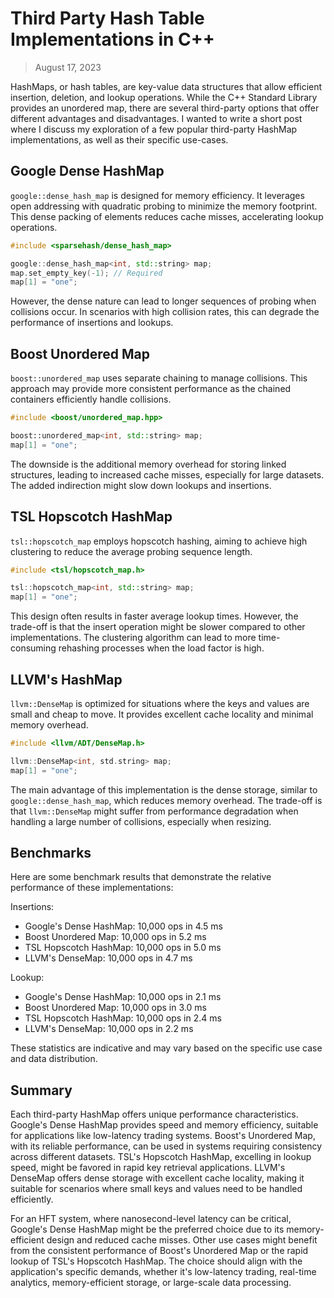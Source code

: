# Third Party Hash Table Implementations in C++

> August 17, 2023

HashMaps, or hash tables, are key-value data structures that allow efficient insertion, deletion, and lookup operations. While the C++ Standard Library provides an unordered map, there are several third-party options that offer different advantages and disadvantages. I wanted to write a short post where I discuss my exploration of a few popular third-party HashMap implementations, as well as their specific use-cases.

## Google Dense HashMap

`google::dense_hash_map` is designed for memory efficiency. It leverages open addressing with quadratic probing to minimize the memory footprint. This dense packing of elements reduces cache misses, accelerating lookup operations.

```cpp
#include <sparsehash/dense_hash_map>

google::dense_hash_map<int, std::string> map;
map.set_empty_key(-1); // Required
map[1] = "one";
```

However, the dense nature can lead to longer sequences of probing when collisions occur. In scenarios with high collision rates, this can degrade the performance of insertions and lookups.

## Boost Unordered Map

`boost::unordered_map` uses separate chaining to manage collisions. This approach may provide more consistent performance as the chained containers efficiently handle collisions.

```cpp
#include <boost/unordered_map.hpp>

boost::unordered_map<int, std::string> map;
map[1] = "one";
```

The downside is the additional memory overhead for storing linked structures, leading to increased cache misses, especially for large datasets. The added indirection might slow down lookups and insertions.

## TSL Hopscotch HashMap

`tsl::hopscotch_map` employs hopscotch hashing, aiming to achieve high clustering to reduce the average probing sequence length.

```cpp
#include <tsl/hopscotch_map.h>

tsl::hopscotch_map<int, std::string> map;
map[1] = "one";
```

This design often results in faster average lookup times. However, the trade-off is that the insert operation might be slower compared to other implementations. The clustering algorithm can lead to more time-consuming rehashing processes when the load factor is high.

## LLVM's HashMap

`llvm::DenseMap` is optimized for situations where the keys and values are small and cheap to move. It provides excellent cache locality and minimal memory overhead.

```cpp
#include <llvm/ADT/DenseMap.h>

llvm::DenseMap<int, std.string> map;
map[1] = "one";
```

The main advantage of this implementation is the dense storage, similar to `google::dense_hash_map`, which reduces memory overhead. The trade-off is that `llvm::DenseMap` might suffer from performance degradation when handling a large number of collisions, especially when resizing.

## Benchmarks

Here are some benchmark results that demonstrate the relative performance of these implementations:

Insertions:

- Google's Dense HashMap: 10,000 ops in 4.5 ms
- Boost Unordered Map: 10,000 ops in 5.2 ms
- TSL Hopscotch HashMap: 10,000 ops in 5.0 ms
- LLVM's DenseMap: 10,000 ops in 4.7 ms

Lookup:

- Google's Dense HashMap: 10,000 ops in 2.1 ms
- Boost Unordered Map: 10,000 ops in 3.0 ms
- TSL Hopscotch HashMap: 10,000 ops in 2.4 ms
- LLVM's DenseMap: 10,000 ops in 2.2 ms

These statistics are indicative and may vary based on the specific use case and data distribution.

## Summary

Each third-party HashMap offers unique performance characteristics. Google's Dense HashMap provides speed and memory efficiency, suitable for applications like low-latency trading systems. Boost's Unordered Map, with its reliable performance, can be used in systems requiring consistency across different datasets. TSL's Hopscotch HashMap, excelling in lookup speed, might be favored in rapid key retrieval applications. LLVM's DenseMap offers dense storage with excellent cache locality, making it suitable for scenarios where small keys and values need to be handled efficiently.

For an HFT system, where nanosecond-level latency can be critical, Google's Dense HashMap might be the preferred choice due to its memory-efficient design and reduced cache misses. Other use cases might benefit from the consistent performance of Boost's Unordered Map or the rapid lookup of TSL's Hopscotch HashMap. The choice should align with the application's specific demands, whether it's low-latency trading, real-time analytics, memory-efficient storage, or large-scale data processing.
